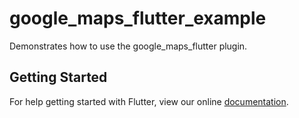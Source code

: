 # google_maps_flutter_example

Demonstrates how to use the google_maps_flutter plugin.

## Getting Started

For help getting started with Flutter, view our online
[documentation](https://flutter.io/).
